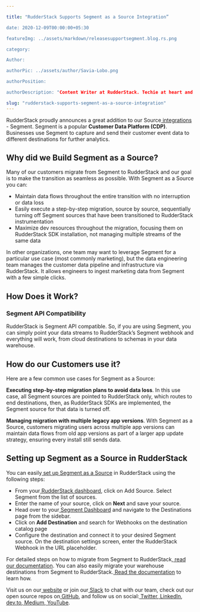 ```yaml
---

title: "RudderStack Supports Segment as a Source Integration”

date: 2020-12-09T00:00:00+05:30

featureImg: ../assets/markdown/releasesupportsegment.blog.rs.png

category: 

Author:  

authorPic: ../assets/author/Savia-Lobo.png

authorPosition: 

authorDescription: "Content Writer at RudderStack. Techie at heart and loves to stay up to date with tech happenings across the globe. Loves singing and composing songs."

slug: "rudderstack-supports-segment-as-a-source-integration"
---
```


RudderStack proudly announces a great addition to our Source[ integrations](https://rudderstack.com/integration/)<span style="text-decoration:underline;"> </span>- Segment. Segment is a popular **Customer Data Platform (CDP)**.  Businesses use Segment to capture and send their customer event data to different destinations for further analytics.


## **Why did we Build Segment as a Source?**

Many of our customers migrate from Segment to RudderStack and our goal is to make the transition as seamless as possible. With Segment as a Source you can: 



*   Maintain data flows throughout the entire transition with no interruption or data loss
*   Easily execute a step-by-step migration, source by source, sequentially turning off Segment sources that have been transitioned to RudderStack instrumentation
*   Maximize dev resources throughout the migration, focusing them on RudderStack SDK installation, not managing multiple streams of the same data

In other organizations, one team may want to leverage Segment for a particular use case (most commonly marketing), but the data engineering team manages the customer data pipeline and infrastructure via RudderStack. It allows engineers to ingest marketing data from Segment with a few simple clicks. 


## **How Does it Work?**


### **Segment API Compatibility**

RudderStack is Segment API compatible. So, if you are using Segment, you can simply point your data streams to RudderStack’s Segment webhook and everything will work, from cloud destinations to schemas in your data warehouse. 


## **How do our Customers use it?**

Here are a few common use cases for Segment as a Source: 

**Executing step-by-step migration plans to avoid data loss**. In this use case, all Segment sources are pointed to RudderStack only, which routes to end destinations, then, as RudderStack SDKs are implemented, the Segment source for that data is turned off. 

**Managing migration with multiple legacy app versions**. With Segment as a Source, customers migrating users across multiple app versions can maintain data flows from old app versions as part of a larger app update strategy, ensuring every install still sends data. 


## **Setting up Segment as a Source in RudderStack**

You can easily[ set up Segment as a Source](https://docs.rudderstack.com/sources/segment#getting-started) in RudderStack using the following steps:



*   From your[ RudderStack dashboard](https://app.rudderstack.com/signup?type=freetrial), click on Add Source. Select Segment from the list of sources. 
*   Enter the name of your source, click on **Next** and save your source.
*   Head over to your[ Segment Dashboard](https://app.segment.com/workspaces) and navigate to the Destinations page from the sidebar. 
*   Click on **Add Destination** and search for Webhooks on the destination catalog page
*   Configure the destination and connect it to your desired Segment source. On the destination settings screen, enter the RudderStack Webhook in the URL placeholder.

For detailed steps on how to migrate from Segment to RudderStack,[ read our documentation](https://docs.rudderstack.com/migration-guides/rudderstack-migration-guide). You can also easily migrate your warehouse destinations from Segment to RudderStack.[ Read the documentation](https://docs.rudderstack.com/migration-guides/how-to-migrate-warehouse-destination-from-segment-to-rudderstack) to learn how.

Visit us on our[ website](http://www.rudderstack.com/) or join our[ Slack](https://resources.rudderstack.com/join-rudderstack-slack) to chat with our team, check out our open source repos on[ GitHub](https://github.com/rudderlabs), and follow us on social:[ Twitter](https://twitter.com/RudderStack),[ LinkedIn](https://www.linkedin.com/company/rudderlabs/),[ dev.to](https://dev.to/rudderstack),[ Medium](https://rudderstack.medium.com/),[ YouTube](https://www.youtube.com/channel/UCgV-B77bV_-LOmKYHw8jvBw).
